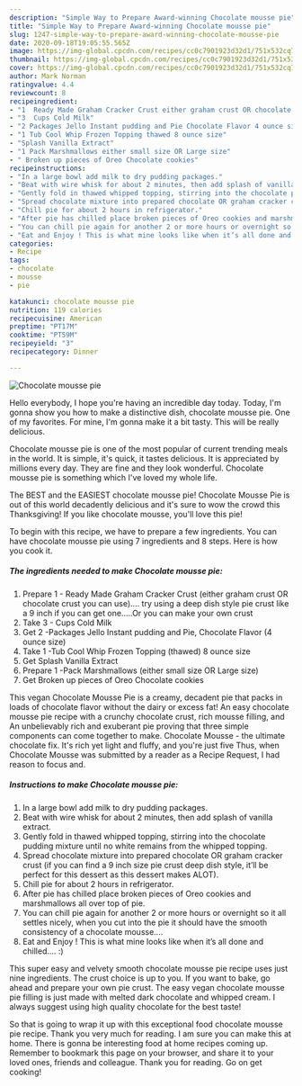 ```yaml
---
description: "Simple Way to Prepare Award-winning Chocolate mousse pie"
title: "Simple Way to Prepare Award-winning Chocolate mousse pie"
slug: 1247-simple-way-to-prepare-award-winning-chocolate-mousse-pie
date: 2020-09-18T19:05:55.565Z
image: https://img-global.cpcdn.com/recipes/cc0c7901923d32d1/751x532cq70/chocolate-mousse-pie-recipe-main-photo.jpg
thumbnail: https://img-global.cpcdn.com/recipes/cc0c7901923d32d1/751x532cq70/chocolate-mousse-pie-recipe-main-photo.jpg
cover: https://img-global.cpcdn.com/recipes/cc0c7901923d32d1/751x532cq70/chocolate-mousse-pie-recipe-main-photo.jpg
author: Mark Norman
ratingvalue: 4.4
reviewcount: 8
recipeingredient:
- "1  Ready Made Graham Cracker Crust either graham crust OR chocolate crust you can use try using a deep dish style pie crust like a 9 inch if you can get oneOr you can make your own crust"
- "3  Cups Cold Milk"
- "2 Packages Jello Instant pudding and Pie Chocolate Flavor 4 ounce size"
- "1 Tub Cool Whip Frozen Topping thawed 8 ounce size"
- "Splash Vanilla Extract"
- "1 Pack Marshmallows either small size OR Large size"
- " Broken up pieces of Oreo Chocolate cookies"
recipeinstructions:
- "In a large bowl add milk to dry pudding packages."
- "Beat with wire whisk for about 2 minutes, then add splash of vanilla extract."
- "Gently fold in thawed whipped topping, stirring into the chocolate pudding mixture until no white remains from the whipped topping."
- "Spread chocolate mixture into prepared chocolate OR graham cracker crust (if you can find a 9 inch size pie crust deep dish style, it’ll be perfect for this dessert as this dessert makes ALOT)."
- "Chill pie for about 2 hours in refrigerator."
- "After pie has chilled place broken pieces of Oreo cookies and marshmallows all over top of pie."
- "You can chill pie again for another 2 or more hours or overnight so it all settles nicely, when you cut into the pie it should have the smooth consistency of a chocolate mousse...."
- "Eat and Enjoy ! This is what mine looks like when it’s all done and chilled.... :)"
categories:
- Recipe
tags:
- chocolate
- mousse
- pie

katakunci: chocolate mousse pie 
nutrition: 119 calories
recipecuisine: American
preptime: "PT17M"
cooktime: "PT59M"
recipeyield: "3"
recipecategory: Dinner

---
```



![Chocolate mousse pie](https://img-global.cpcdn.com/recipes/cc0c7901923d32d1/751x532cq70/chocolate-mousse-pie-recipe-main-photo.jpg)

Hello everybody, I hope you're having an incredible day today. Today, I'm gonna show you how to make a distinctive dish, chocolate mousse pie. One of my favorites. For mine, I'm gonna make it a bit tasty. This will be really delicious.

Chocolate mousse pie is one of the most popular of current trending meals in the world. It is simple, it's quick, it tastes delicious. It is appreciated by millions every day. They are fine and they look wonderful. Chocolate mousse pie is something which I've loved my whole life.

The BEST and the EASIEST chocolate mousse pie! Chocolate Mousse Pie is out of this world decadently delicious and it&#39;s sure to wow the crowd this Thanksgiving! If you like chocolate mousse, you&#39;ll love this pie!


To begin with this recipe, we have to prepare a few ingredients. You can have chocolate mousse pie using 7 ingredients and 8 steps. Here is how you cook it.

<!--inarticleads1-->

##### The ingredients needed to make Chocolate mousse pie:

1. Prepare 1 - Ready Made Graham Cracker Crust (either graham crust OR chocolate crust you can use).... try using a deep dish style pie crust like a 9 inch if you can get one.....Or you can make your own crust
1. Take 3 - Cups Cold Milk
1. Get 2 -Packages Jello Instant pudding and Pie, Chocolate Flavor (4 ounce size)
1. Take 1 -Tub Cool Whip Frozen Topping (thawed) 8 ounce size
1. Get Splash Vanilla Extract
1. Prepare 1 -Pack Marshmallows (either small size OR Large size)
1. Get  Broken up pieces of Oreo Chocolate cookies


This vegan Chocolate Mousse Pie is a creamy, decadent pie that packs in loads of chocolate flavor without the dairy or excess fat! An easy chocolate mousse pie recipe with a crunchy chocolate crust, rich mousse filling, and An unbelievably rich and exuberant pie proving that three simple components can come together to make. Chocolate Mousse - the ultimate chocolate fix. It&#39;s rich yet light and fluffy, and you&#39;re just five Thus, when Chocolate Mousse was submitted by a reader as a Recipe Request, I had reason to focus and. 

<!--inarticleads2-->

##### Instructions to make Chocolate mousse pie:

1. In a large bowl add milk to dry pudding packages.
1. Beat with wire whisk for about 2 minutes, then add splash of vanilla extract.
1. Gently fold in thawed whipped topping, stirring into the chocolate pudding mixture until no white remains from the whipped topping.
1. Spread chocolate mixture into prepared chocolate OR graham cracker crust (if you can find a 9 inch size pie crust deep dish style, it’ll be perfect for this dessert as this dessert makes ALOT).
1. Chill pie for about 2 hours in refrigerator.
1. After pie has chilled place broken pieces of Oreo cookies and marshmallows all over top of pie.
1. You can chill pie again for another 2 or more hours or overnight so it all settles nicely, when you cut into the pie it should have the smooth consistency of a chocolate mousse....
1. Eat and Enjoy ! This is what mine looks like when it’s all done and chilled.... :)


This super easy and velvety smooth chocolate mousse pie recipe uses just nine ingredients. The crust choice is up to you. If you want to bake, go ahead and prepare your own pie crust. The easy vegan chocolate mousse pie filling is just made with melted dark chocolate and whipped cream. I always suggest using high quality chocolate for the best taste! 

So that is going to wrap it up with this exceptional food chocolate mousse pie recipe. Thank you very much for reading. I am sure you can make this at home. There is gonna be interesting food at home recipes coming up. Remember to bookmark this page on your browser, and share it to your loved ones, friends and colleague. Thank you for reading. Go on get cooking!
